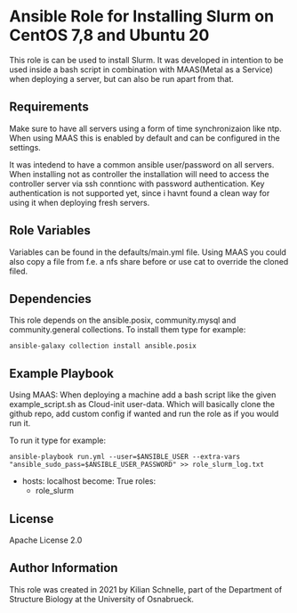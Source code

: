 Ansible Role for Installing Slurm on CentOS 7,8 and Ubuntu 20
=========

This role is can be used to install Slurm.
It was developed in intention to be used inside a bash script in combination with MAAS(Metal as a Service) when deploying a server, but can also be run apart from that.


Requirements
------------

Make sure to have all servers using a form of time synchronizaion like ntp. When using MAAS this is enabled by default and can be configured in the settings.

It was intedend to have a common ansible user/password on all servers. When installing not as controller the installation will need to access the controller server via ssh conntionc with password authentication. Key authentication is not supported yet, since i havnt found a clean way for using it when deploying fresh servers.

Role Variables
--------------

Variables can be found in the defaults/main.yml file.
Using MAAS you could also copy a file from f.e. a nfs share before or use cat to override the cloned filed.

Dependencies
------------

This role depends on the ansible.posix, community.mysql and community.general collections.
To install them type for example:
```
ansible-galaxy collection install ansible.posix
```

Example Playbook
----------------

Using MAAS:
When deploying a machine add a bash script like the given example_script.sh as Cloud-init user-data. Which will basically clone the github repo, add custom config if wanted and run the role as if you would run it.


To run it type for example:
```
ansible-playbook run.yml --user=$ANSIBLE_USER --extra-vars "ansible_sudo_pass=$ANSIBLE_USER_PASSWORD" >> role_slurm_log.txt
```




- hosts: localhost
  become: True
  roles:
    - role_slurm

License
-------

Apache License 2.0

Author Information
------------------

This role was created in 2021 by Kilian Schnelle, part of the Department of Structure Biology at the University of Osnabrueck.
